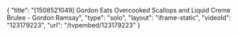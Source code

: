 {
    "title": "[1508521049] Gordon Eats Overcooked Scallops and Liquid Creme Brulee - Gordon Ramsay",
    "type": "solo",
    "layout": "iframe-static",
    "videoId": "123179223",
    "url": "\/tvpembed\/123179223"
}